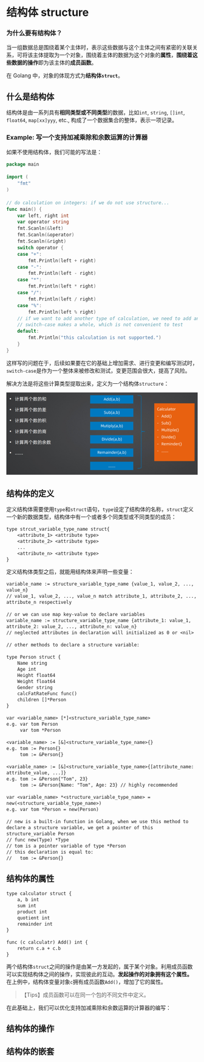 # 结构体 structure

### 为什么要有结构体？ 

当一组数据总是围绕着某个主体时，表示这些数据与这个主体之间有紧密的关联关系，可将该主体提取为一个对象，围绕着主体的数据为这个对象的**属性**，**围绕着这些数据的操作**即为该主体的**成员函数**。

在 Golang 中，对象的体现方式为**结构体`struct`**。

## 什么是结构体

结构体是由一系列具有**相同类型或不同类型**的数据，比如`int`, `string`, `[]int`, `float64`, `map[xx]yyy`, etc.,
构成了一个数据集合的整体，表示一项记录。

### Example: 写一个支持加减乘除和余数运算的计算器

如果不使用结构体，我们可能的写法是：

```go
package main

import (
	"fmt"
)

// do calculation on integers: if we do not use structure...
func main() {
	var left, right int
	var operator string
	fmt.Scanln(&left)
	fmt.Scanln(&operator)
	fmt.Scanln(&right)
	switch operator {
	case "+":
		fmt.Println(left + right)
	case "-":
		fmt.Println(left - right)
	case "*":
		fmt.Println(left * right)
	case "/":
		fmt.Println(left / right)
	case "%":
		fmt.Println(left % right)
	// if we want to add another type of calculation, we need to add another case
	// switch-case makes a whole, which is not convenient to test
	default:
		fmt.Println("this calculation is not supported.")
	}
}
```
这样写的问题在于，后续如果要在它的基础上增加需求、进行变更和编写测试时，`switch-case`是作为一个整体来被修改和测试，变更范围会很大，提高了风险。

解决方法是将这些计算类型提取出来，定义为一个结构体`structure`：

![image](https://github.com/AdaSheng07/ready.to.go/blob/5527b38186256ef5a1e1984e28cb269beb658a2b/pics/structure_1.png)

## 结构体的定义

定义结构体需要使用`type`和`struct`语句，`type`设定了结构体的名称，`struct`定义一个新的数据类型，结构体中有一个或者多个同类型或不同类型的成员：
```
type strcut_variable_type_name struct{
    <attribute_1> <attribute type>
    <attribute_2> <attribute type>
    ...
    <attribute_n> <attribute type>
}
```
定义结构体类型之后，就能用结构体来声明一些变量：
```
variable_name := structure_variable_type_name {value_1, value_2, ..., value_n} 
// value_1, value_2, ..., value_n match attribute_1, attribute_2, ..., attribute_n respectively

// or we can use map key-value to declare variables
variable_name := structure_variable_type_name {attribute_1: value_1, attribute_2: value_2, ..., attribute_n: value_n}
// neglected attributes in declaration will initialized as 0 or <nil>

// other methods to declare a structure variable:

type Person struct {
    Name string
    Age int
    Height float64
    Weight float64
    Gender string
    calcFatRateFunc func()
    children []*Person
}

var <variable_name> [*]<structure_variable_type_name>
e.g. var tom Person
     var tom *Person

<variable_name> := [&]<structure_variable_type_name>{}
e.g. tom := Person{}
     tom := &Person{}

<variable_name> := [&]<structure_variable_type_name>{[attribute_name: attribute_value, ...]}
e.g. tom := &Person{"Tom", 23}
     tom := &Person{Name: "Tom", Age: 23} // highly recommended

var <variable_name> *<structure_variable_type_name> = new(<structure_variable_type_name>)
e.g. var tom *Person = new(Person)

// new is a built-in function in Golang, when we use this method to declare a structure variable, we get a pointer of this structure_variable Person
// func new(Type) *Type
// tom is a pointer variable of type *Person
// this declaration is equal to: 
//   tom := &Person{}
```

## 结构体的属性

```
type calculator struct {
    a, b int
    sum int
    product int
    quotient int
    remainder int
}

func (c calculatr) Add() int {
    return c.a + c.b
}
```

两个结构体`struct`之间的操作是由某一方发起的，属于某个对象。利用成员函数可以实现结构体之间的操作，实现彼此的互动。**发起操作的对象拥有这个属性。** 在上例中，结构体变量对象`c`拥有成员函数`Add()`，增加了它的属性。

> 【Tips】成员函数可以在同一个包的不同文件中定义。

在此基础上，我们可以优化支持加减乘除和余数运算的计算器的编写：



## 结构体的操作

## 结构体的嵌套










